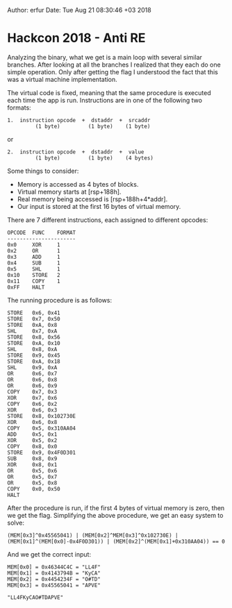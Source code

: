 Author: erfur
Date: Tue Aug 21 08:30:46 +03 2018

# Hackcon 2018 - Anti RE

Analyzing the binary, what we get is a main loop with several similar 
branches. After looking at all the branches I realized that they each do 
one simple operation. Only after getting the flag I understood the fact 
that this was a virtual machine implementation.


The virtual code is fixed, meaning that the same procedure is executed 
each time the app is run. Instructions are in one of the following two 
formats:

```
1.	instruction opcode  +  dstaddr  +  srcaddr
	     (1 byte)         (1 byte)	  (1 byte)
```

or

```
2.	instruction opcode  +  dstaddr  +  value
	     (1 byte)         (1 byte)    (4 bytes)
```

Some things to consider:
- Memory is accessed as 4 bytes of blocks.
- Virtual memory starts at [rsp+188h].
- Real memory being accessed is [rsp+188h+4*addr].
- Our input is stored at the first 16 bytes of virtual memory.

There are 7 different instructions, each assigned to different 
opcodes:

```
OPCODE	FUNC	FORMAT
----------------------
0x0 	XOR		1
0x2 	OR		1
0x3 	ADD		1
0x4 	SUB		1
0x5 	SHL		1
0x10 	STORE	2
0x11 	COPY	1
0xFF	HALT
```

The running procedure is as follows:
```
STORE	0x6, 0x41
STORE	0x7, 0x50
STORE	0xA, 0x8
SHL		0x7, 0xA
STORE	0x8, 0x56
STORE	0xA, 0x10
SHL		0x8, 0xA
STORE	0x9, 0x45
STORE	0xA, 0x18
SHL		0x9, 0xA
OR		0x6, 0x7
OR		0x6, 0x8
OR		0x6, 0x9
COPY	0x7, 0x3
XOR		0x7, 0x6
COPY	0x6, 0x2
XOR		0x6, 0x3
STORE	0x8, 0x102730E
XOR		0x6, 0x8
COPY	0x5, 0x310AA04
ADD		0x5, 0x1
XOR		0x5, 0x2
COPY	0x8, 0x0
STORE	0x9, 0x4F0D301
SUB		0x8, 0x9
XOR		0x8, 0x1
OR		0x5, 0x6
OR		0x5, 0x7
OR		0x5, 0x8
COPY	0x0, 0x50
HALT
```

After the procedure is run, if the first 4 bytes of virtual memory is 
zero, then we get the flag. Simplifying the above procedure, we get an 
easy system to solve:

```
(MEM[0x3]^0x45565041) | (MEM[0x2]^MEM[0x3]^0x102730E) | 
(MEM[0x1]^(MEM[0x0]-0x4F0D301)) | (MEM[0x2]^(MEM[0x1]+0x310AA04)) == 0
```

And we get the correct input:
```
MEM[0x0] = 0x46344C4C = "LL4F"
MEM[0x1] = 0x4143794B = "KyCA"
MEM[0x2] = 0x4454234F = "O#TD"
MEM[0x3] = 0x45565041 = "APVE"

"LL4FKyCAO#TDAPVE"
```

